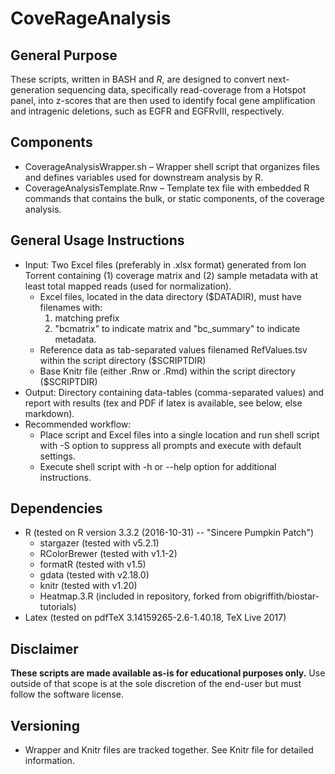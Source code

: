 # CoveRageAnalysis

## General Purpose

These scripts, written in BASH and *R*, are designed to convert next-generation sequencing data, specifically read-coverage from a Hotspot panel, into z-scores that are then used to identify focal gene amplification and intragenic deletions, such as EGFR and EGFRvIII, respectively.

## Components
* CoverageAnalysisWrapper.sh – Wrapper shell script that organizes files and defines variables used for downstream analysis by R.
* CoverageAnalysisTemplate.Rnw – Template tex file with embedded R commands that contains the bulk, or static components, of the coverage analysis.

## General Usage Instructions
* Input: Two Excel files (preferably in .xlsx format) generated from Ion Torrent containing (1) coverage matrix and (2) sample metadata with at least total mapped reads (used for normalization).
  - Excel files, located in the data directory ($DATADIR), must have filenames with:
    1. matching prefix
    2. "bcmatrix" to indicate matrix and "bc_summary" to indicate metadata.
  - Reference data as tab-separated values filenamed RefValues.tsv within the script directory ($SCRIPTDIR)
  - Base Knitr file (either .Rnw or .Rmd) within the script directory ($SCRIPTDIR)
* Output: Directory containing data-tables (comma-separated values) and report with results (tex and PDF if latex is available, see below, else markdown).
* Recommended workflow:
  - Place script and Excel files into a single location and run shell script with -S option to suppress all prompts and execute with default settings.
  - Execute shell script with -h or --help option for additional instructions.

## Dependencies
* R (tested on R version 3.3.2 (2016-10-31) -- "Sincere Pumpkin Patch")
  - stargazer (tested with v5.2.1)
  - RColorBrewer (tested with v1.1-2)
  - formatR (tested with v1.5)
  - gdata (tested with v2.18.0)
  - knitr (tested with v1.20)
  - Heatmap.3.R (included in repository, forked from obigriffith/biostar-tutorials)
* Latex (tested on pdfTeX 3.14159265-2.6-1.40.18, TeX Live 2017)

## Disclaimer
**These scripts are made available as-is for educational purposes only.** Use outside of that scope is at the sole discretion of the end-user but must follow the software license.

## Versioning
* Wrapper and Knitr files are tracked together. See Knitr file for detailed information.
